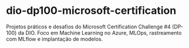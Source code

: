 # dio-dp100-microsoft-certification
Projetos práticos e desafios do Microsoft Certification Challenge #4 (DP-100) da DIO. Foco em Machine Learning no Azure, MLOps, rastreamento com MLflow e implantação de modelos.
